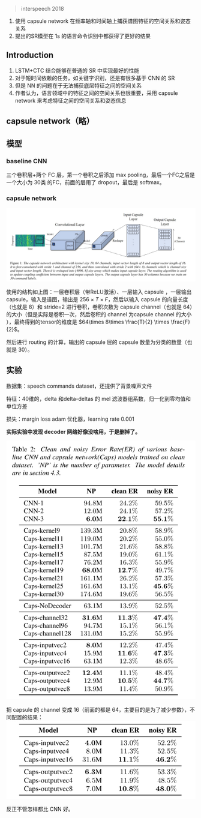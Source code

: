 > interspeech 2018

1. 使用 capsule network 在频率轴和时间轴上捕获谱图特征的空间关系和姿态关系
2. 提出的SR模型在 1s 的语言命令识别中都获得了更好的结果

## Introduction

1. LSTM+CTC 结合能够在普通的 SR 中实现最好的性能
2. 对于短时间依赖的任务，如关键字识别，还是有很多基于 CNN 的 SR 
3. 但是 NN 的问题在于无法捕获底层特征之间的空间关系
4. 作者认为，语言领域中的特征之间的空间关系也很重要，采用 capsule network 来考虑特征之间的空间关系和姿态信息

## capsule network（略）

## 模型

### baseline CNN

三个卷积层+两个 FC 层，第一个卷积之后添加 max pooling，最后一个FC之后是一个大小为 30类 的FC，前面的层用了 dropout，最后是 softmax。

### capsule network
![](./image/Pasted%20image%2020230131111406.png)

使用的结构如上图：一层卷积层（带ReLU激活）、一层输入 capsule ，一层输出 capsule，输入是谱图，输出是 $256\times T\times F$，然后以输入 capsule 的向量长度（也就是 $8$）和 stride=2 进行卷积，卷积次数为 capsule channel（也就是 $64$） 的大小（但是实际是卷积一次，然后卷积的 channel 为capsule channel 的大小 ），最终得到的tensor的维度是 $64\times 8\times \frac{T}{2} \times \frac{F}{2}$。

然后进行 routing 的计算，输出的 capsule 层的 capsule 数量为分类的数量（也就是 $30$）。

## 实验

数据集：speech commands dataset，还提供了背景噪声文件

特征：40维的，delta 和delta-deltas 的 mel 滤波器组系数，归一化到零均值和单位方差

损失：margin loss 
adam 优化器，learning rate 0.001

**实际实验中发现 decoder 网络好像没啥用，于是删掉了。**

![](./image/Pasted%20image%2020230131113138.png)

把 capsule 的 channel 变成 16（前面的都是 64，主要目的是为了减少参数），不同配置的结果：
![](./image/Pasted%20image%2020230131113309.png)

反正不管怎样都比 CNN 好。